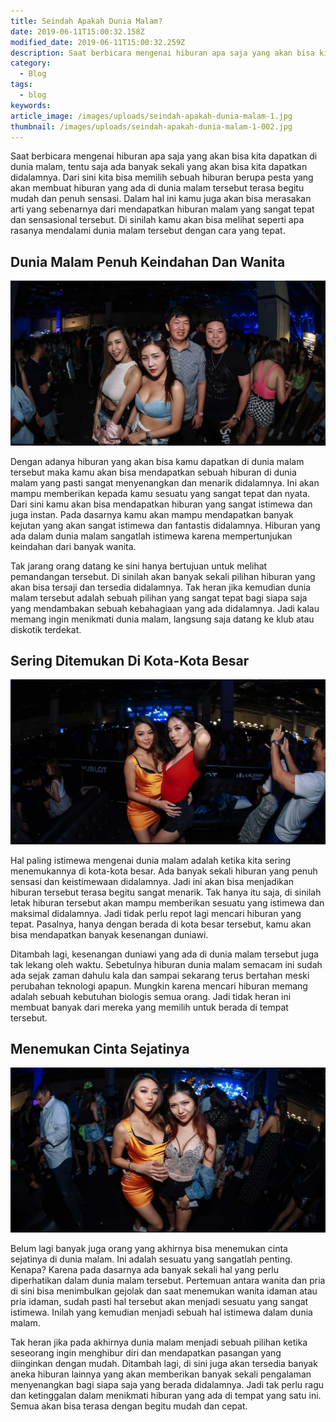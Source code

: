 ```yaml
---
title: Seindah Apakah Dunia Malam?
date: 2019-06-11T15:00:32.158Z
modified_date: 2019-06-11T15:00:32.259Z
description: Saat berbicara mengenai hiburan apa saja yang akan bisa kita dapatkan di dunia malam, tentu saja ada banyak sekali yang akan bisa kita dapatkan didalamnya.
category:
  - Blog
tags:
  - blog
keywords:
article_image: /images/uploads/seindah-apakah-dunia-malam-1.jpg
thumbnail: /images/uploads/seindah-apakah-dunia-malam-1-002.jpg
---
```

Saat berbicara mengenai hiburan apa saja yang akan bisa kita dapatkan di dunia malam, tentu saja ada banyak sekali yang akan bisa kita dapatkan didalamnya. Dari sini kita bisa memilih sebuah hiburan berupa pesta yang akan membuat hiburan yang ada di dunia malam tersebut terasa begitu mudah dan penuh sensasi. Dalam hal ini kamu juga akan bisa merasakan arti yang sebenarnya dari mendapatkan hiburan malam yang sangat tepat dan sensasional tersebut. Di sinilah kamu akan bisa melihat seperti apa rasanya mendalami dunia malam tersebut dengan cara yang tepat. 



## Dunia Malam Penuh Keindahan Dan Wanita

![Seindah Apakah Dunia Malam?](/images/uploads/seindah-apakah-dunia-malam-3.jpg)

Dengan adanya hiburan yang akan bisa kamu dapatkan di dunia malam tersebut maka kamu akan bisa mendapatkan sebuah hiburan di dunia malam yang pasti sangat menyenangkan dan menarik didalamnya. Ini akan mampu memberikan kepada kamu sesuatu yang sangat tepat dan nyata. Dari sini kamu akan bisa mendapatkan hiburan yang sangat istimewa dan juga instan. Pada dasarnya kamu akan mampu mendapatkan banyak kejutan yang akan sangat istimewa dan fantastis didalamnya. Hiburan yang ada dalam dunia malam sangatlah istimewa karena mempertunjukan keindahan dari banyak wanita.

Tak jarang orang datang ke sini hanya bertujuan untuk melihat pemandangan tersebut. Di sinilah akan banyak sekali pilihan hiburan yang akan bisa tersaji dan tersedia didalamnya. Tak heran jika kemudian dunia malam tersebut adalah sebuah pilihan yang sangat tepat bagi siapa saja yang mendambakan sebuah kebahagiaan yang ada didalamnya. Jadi kalau memang ingin menikmati dunia malam, langsung saja datang ke klub atau diskotik terdekat.



## Sering Ditemukan Di Kota-Kota Besar

![Seindah Apakah Dunia Malam?](/images/uploads/seindah-apakah-dunia-malam-2.jpg)

Hal paling istimewa mengenai dunia malam adalah ketika kita sering menemukannya di kota-kota besar. Ada banyak sekali hiburan yang penuh sensasi dan keistimewaan didalamnya. Jadi ini akan bisa menjadikan hiburan tersebut terasa begitu sangat menarik. Tak hanya itu saja, di sinilah letak hiburan tersebut akan mampu memberikan sesuatu yang istimewa dan maksimal didalamnya. Jadi tidak perlu repot lagi mencari hiburan yang tepat. Pasalnya, hanya dengan berada di kota besar tersebut, kamu akan bisa mendapatkan banyak kesenangan duniawi.

Ditambah lagi, kesenangan duniawi yang ada di dunia malam tersebut juga tak lekang oleh waktu. Sebetulnya hiburan dunia malam semacam ini sudah ada sejak zaman dahulu kala dan sampai sekarang terus bertahan meski perubahan teknologi apapun. Mungkin karena mencari hiburan memang adalah sebuah kebutuhan biologis semua orang. Jadi tidak heran ini membuat banyak dari mereka yang memilih untuk berada di tempat tersebut.



## Menemukan Cinta Sejatinya

![Seindah Apakah Dunia Malam?](/images/uploads/seindah-apakah-dunia-malam-1.jpg)

Belum lagi banyak juga orang yang akhirnya bisa menemukan cinta sejatinya di dunia malam. Ini adalah sesuatu yang sangatlah penting. Kenapa? Karena pada dasarnya ada banyak sekali hal yang perlu diperhatikan dalam dunia malam tersebut. Pertemuan antara wanita dan pria di sini bisa menimbulkan gejolak dan saat menemukan wanita idaman atau pria idaman, sudah pasti hal tersebut akan menjadi sesuatu yang sangat istimewa. Inilah yang kemudian menjadi sebuah hal istimewa dalam dunia malam.

Tak heran jika pada akhirnya dunia malam menjadi sebuah pilihan ketika seseorang ingin menghibur diri dan mendapatkan pasangan yang diinginkan dengan mudah. Ditambah lagi, di sini juga akan tersedia banyak aneka hiburan lainnya yang akan memberikan banyak sekali pengalaman menyenangkan bagi siapa saja yang berada didalamnya. Jadi tak perlu ragu dan ketinggalan dalam menikmati hiburan yang ada di tempat yang satu ini. Semua akan bisa terasa dengan begitu mudah dan cepat.
